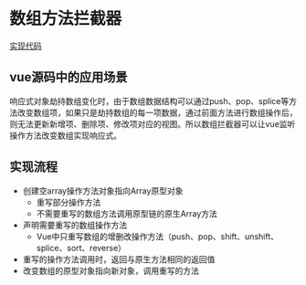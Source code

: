 # 数组方法拦截器

[实现代码](index.html)

## vue源码中的应用场景

响应式对象劫持数组变化时，由于数组数据结构可以通过push、pop、splice等方法改变数组项，如果只是劫持数组的每一项数据，通过前面方法进行数组操作后，则无法更新新增项、删除项、修改项对应的视图。所以数组拦截器可以让vue监听操作方法改变数组实现响应式。

## 实现流程

- 创建空array操作方法对象指向Array原型对象
  - 重写部分操作方法
  - 不需要重写的数组方法调用原型链的原生Array方法
- 声明需要重写的数组操作方法
  - Vue中只重写数组的增删改操作方法（push、pop、shift、unshift、splice、sort、reverse）
- 重写的操作方法调用时，返回与原生方法相同的返回值
- 改变数组的原型对象指向新对象，调用重写的方法
